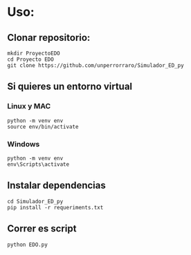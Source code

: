 # Uso:


## Clonar repositorio:
```
mkdir ProyectoEDO
cd Proyecto EDO
git clone https://github.com/unperrorraro/Simulador_ED_py
```
## Si quieres un entorno virtual

### Linux y MAC
```
python -m venv env
source env/bin/activate
```
### Windows

```
python -m venv env
env\Scripts\activate
```
## Instalar dependencias
```
cd Simulador_ED_py
pip install -r requeriments.txt
```
## Correr es script
```
python EDO.py
```
